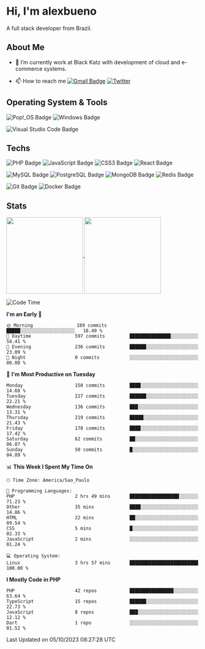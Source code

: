 # Hi, I'm alexbueno

A full stack developer from Brazil.

## About Me

- 🌱 I’m currently work at Black Katz with development of cloud and e-commerce systems.

- 📫 How to reach me [![Gmail Badge](https://img.shields.io/badge/-gmail-c14438?style=for-the-badge&logo=Gmail&logoColor=ffffff)](mailto:alexsandrofbueno@gmail.com) [![Twitter](https://img.shields.io/badge/twitter-1DA1F2.svg?style=for-the-badge&logo=twitter&logoColor=ffffff)](https://twitter.com/Alex_Bueno_7)

## Operating System & Tools

![Pop!_OS Badge](https://img.shields.io/badge/Pop!__OS-48B9C7?logo=popos&logoColor=fff&style=flat)
![Windows Badge](https://img.shields.io/badge/Windows-0078D6?logo=windows&logoColor=fff&style=flat)

![Visual Studio Code Badge](https://img.shields.io/badge/Visual%20Studio%20Code-007ACC?logo=visualstudiocode&logoColor=fff&style=flat)

## Techs

![PHP Badge](https://img.shields.io/badge/PHP-777BB4?logo=php&logoColor=fff&style=flat)
![JavaScript Badge](https://img.shields.io/badge/JavaScript-F7DF1E?logo=javascript&logoColor=000&style=flat)
![CSS3 Badge](https://img.shields.io/badge/CSS3-1572B6?logo=css3&logoColor=fff&style=flat)
![React Badge](https://img.shields.io/badge/React-61DAFB?logo=react&logoColor=000&style=flat)

![MySQL Badge](https://img.shields.io/badge/MySQL-4479A1?logo=mysql&logoColor=fff&style=flat)
![PostgreSQL Badge](https://img.shields.io/badge/PostgreSQL-4169E1?logo=postgresql&logoColor=fff&style=flat)
![MongoDB Badge](https://img.shields.io/badge/MongoDB-47A248?logo=mongodb&logoColor=fff&style=flat)
![Redis Badge](https://img.shields.io/badge/Redis-DC382D?logo=redis&logoColor=fff&style=flat)

![Git Badge](https://img.shields.io/badge/Git-F05032?logo=git&logoColor=fff&style=flat)
![Docker Badge](https://img.shields.io/badge/Docker-2496ED?logo=docker&logoColor=fff&style=flat)


## Stats

<a href="https://github.com/anuraghazra/github-readme-stats">
  <img height=200 align="center" src="https://github-readme-stats.vercel.app/api?username=alexbueno7&theme=dark" />
</a>
<a href="https://github.com/anuraghazra/convoychat">
  <img height=200 align="center" src="https://github-readme-stats.vercel.app/api/top-langs?username=alexbueno7&layout=compact&langs_count=8&card_width=320&theme=dark" />
</a>

<!--START_SECTION:waka-->
![Code Time](http://img.shields.io/badge/Code%20Time-805%20hrs%208%20mins-blue)

**I'm an Early 🐤** 

```text
🌞 Morning                189 commits         █████░░░░░░░░░░░░░░░░░░░░   18.49 % 
🌆 Daytime                597 commits         ███████████████░░░░░░░░░░   58.41 % 
🌃 Evening                236 commits         ██████░░░░░░░░░░░░░░░░░░░   23.09 % 
🌙 Night                  0 commits           ░░░░░░░░░░░░░░░░░░░░░░░░░   00.00 % 
```
📅 **I'm Most Productive on Tuesday** 

```text
Monday                   150 commits         ████░░░░░░░░░░░░░░░░░░░░░   14.68 % 
Tuesday                  227 commits         ██████░░░░░░░░░░░░░░░░░░░   22.21 % 
Wednesday                136 commits         ███░░░░░░░░░░░░░░░░░░░░░░   13.31 % 
Thursday                 219 commits         █████░░░░░░░░░░░░░░░░░░░░   21.43 % 
Friday                   178 commits         ████░░░░░░░░░░░░░░░░░░░░░   17.42 % 
Saturday                 62 commits          ██░░░░░░░░░░░░░░░░░░░░░░░   06.07 % 
Sunday                   50 commits          █░░░░░░░░░░░░░░░░░░░░░░░░   04.89 % 
```


📊 **This Week I Spent My Time On** 

```text
🕑︎ Time Zone: America/Sao_Paulo

💬 Programming Languages: 
PHP                      2 hrs 49 mins       ██████████████████░░░░░░░   71.23 % 
Other                    35 mins             ████░░░░░░░░░░░░░░░░░░░░░   14.86 % 
HTML                     22 mins             ██░░░░░░░░░░░░░░░░░░░░░░░   09.54 % 
CSS                      5 mins              █░░░░░░░░░░░░░░░░░░░░░░░░   02.33 % 
JavaScript               2 mins              ░░░░░░░░░░░░░░░░░░░░░░░░░   01.24 % 

💻 Operating System: 
Linux                    3 hrs 57 mins       █████████████████████████   100.00 % 
```

**I Mostly Code in PHP** 

```text
PHP                      42 repos            ████████████████░░░░░░░░░   63.64 % 
TypeScript               15 repos            ██████░░░░░░░░░░░░░░░░░░░   22.73 % 
JavaScript               8 repos             ███░░░░░░░░░░░░░░░░░░░░░░   12.12 % 
Dart                     1 repo              ░░░░░░░░░░░░░░░░░░░░░░░░░   01.52 % 
```




 Last Updated on 05/10/2023 08:27:28 UTC
<!--END_SECTION:waka-->

